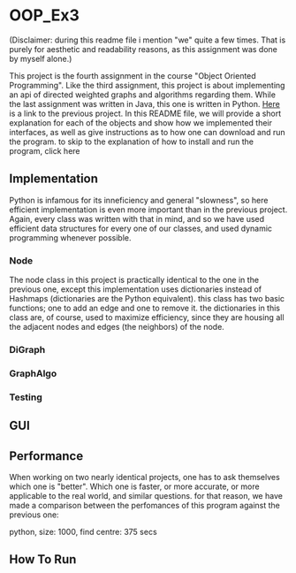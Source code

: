 # OOP_Ex3
(Disclaimer: during this readme file i mention "we" quite a few times. That is purely for aesthetic and readability reasons, as this assignment was done by myself alone.)

This project is the fourth assignment in the course "Object Oriented Programming". Like the third assignment, this project is about implementing an api of directed weighted graphs and algorithms regarding them. While the last assignment was written in Java, this one is written in Python. [Here](https://github.com/danielzk107/OOP_Ex2) is a link to the previous project. In this README file, we will provide a short explanation for each of the objects and show how we implemented their interfaces, as well as give instructions as to how one can download and run the program. to skip to the explanation of how to install and run the program, click here

## Implementation

Python is infamous for its inneficiency and general "slowness", so here efficient implementation is even more important than in the previous project. Again, every class was written with that in mind, and so we have used efficient data structures for every one of our classes, and used dynamic programming whenever possible.

### Node

The node class in this project is practically identical to the one in the previous one, except this implementation uses dictionaries instead of Hashmaps (dictionaries are the Python equivalent). this class has two basic functions; one to add an edge and one to remove it. the dictionaries in this class are, of course, used to maximize efficiency, since they are housing all the adjacent nodes and edges (the neighbors) of the node.

### DiGraph



### GraphAlgo


### Testing



## GUI


## Performance

When working on two nearly identical projects, one has to ask themselves which one is "better". Which one is faster, or more accurate, or more applicable to the real world, and similar questions. for that reason, we have made a comparison between the perfomances of this program against the previous one:

python, size: 1000, find centre: 375 secs



## How To Run


